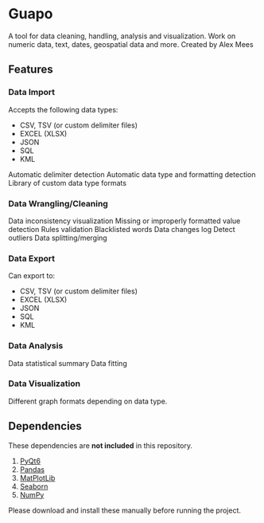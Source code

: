 # Guapo
 A tool for data cleaning, handling, analysis and visualization. Work on numeric data, text, dates, geospatial data and more.
 Created by Alex Mees

## Features
### Data Import ###
Accepts the following data types:
- CSV, TSV (or custom delimiter files)
- EXCEL (XLSX)
- JSON
- SQL
- KML

Automatic delimiter detection
Automatic data type and formatting detection
Library of custom data type formats

### Data Wrangling/Cleaning ###
Data inconsistency visualization
Missing or improperly formatted value detection
Rules validation
Blacklisted words
Data changes log
Detect outliers
Data splitting/merging

### Data Export ###
Can export to:
- CSV, TSV (or custom delimiter files)
- EXCEL (XLSX)
- JSON
- SQL
- KML

### Data Analysis ###
Data statistical summary
Data fitting

### Data Visualization ###
Different graph formats depending on data type.

## Dependencies
These dependencies are **not included** in this repository.

1. [PyQt6](https://pypi.org/project/PyQt6/)
2. [Pandas](https://pandas.pydata.org/)
3. [MatPlotLib](https://matplotlib.org/)
4. [Seaborn](https://seaborn.pydata.org/)
5. [NumPy](https://numpy.org/)

Please download and install these manually before running the project.


